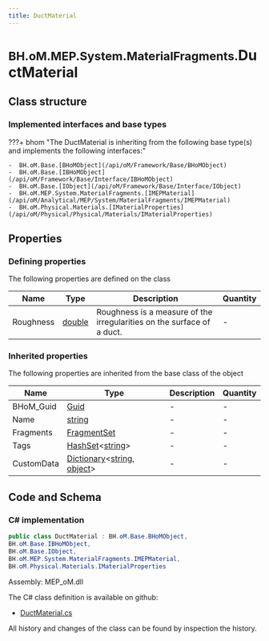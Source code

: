 ```yaml
---
title: DuctMaterial
---
```


# <small>BH.oM.MEP.System.MaterialFragments.</small>**DuctMaterial**



## Class structure

### Implemented interfaces and base types

???+ bhom "The DuctMaterial is inheriting from the following base type(s) and implements the following interfaces:"

    -  BH.oM.Base.[BHoMObject](/api/oM/Framework/Base/BHoMObject)
    -  BH.oM.Base.[IBHoMObject](/api/oM/Framework/Base/Interface/IBHoMObject)
    -  BH.oM.Base.[IObject](/api/oM/Framework/Base/Interface/IObject)
    -  BH.oM.MEP.System.MaterialFragments.[IMEPMaterial](/api/oM/Analytical/MEP/System/MaterialFragments/IMEPMaterial)
    -  BH.oM.Physical.Materials.[IMaterialProperties](/api/oM/Physical/Physical/Materials/IMaterialProperties)


## Properties



### Defining properties

The following properties are defined on the class

| Name             | Type             | Description      | Quantity         |
|------------------|------------------|------------------|------------------|
| Roughness | [double](https://learn.microsoft.com/en-us/dotnet/api/System.Double?view=netstandard-2.0) | Roughness is a measure of the irregularities on the surface of a duct. | - |


### Inherited properties
The following properties are inherited from the base class of the object

| Name             | Type             | Description      | Quantity         |
|------------------|------------------|------------------|------------------|
| BHoM_Guid | [Guid](https://learn.microsoft.com/en-us/dotnet/api/System.Guid?view=netstandard-2.0) | - | - |
| Name | [string](https://learn.microsoft.com/en-us/dotnet/api/System.String?view=netstandard-2.0) | - | - |
| Fragments | [FragmentSet](/api/oM/Framework/Base/FragmentSet) | - | - |
| Tags | [HashSet](https://learn.microsoft.com/en-us/dotnet/api/System.Collections.Generic.HashSet-1?view=netstandard-2.0)&lt;[string](https://learn.microsoft.com/en-us/dotnet/api/System.String?view=netstandard-2.0)&gt; | - | - |
| CustomData | [Dictionary](https://learn.microsoft.com/en-us/dotnet/api/System.Collections.Generic.Dictionary-2?view=netstandard-2.0)&lt;[string](https://learn.microsoft.com/en-us/dotnet/api/System.String?view=netstandard-2.0), [object](https://learn.microsoft.com/en-us/dotnet/api/System.Object?view=netstandard-2.0)&gt; | - | - |


## Code and Schema

### C# implementation

``` C# title="C#"
public class DuctMaterial : BH.oM.Base.BHoMObject,
BH.oM.Base.IBHoMObject,
BH.oM.Base.IObject,
BH.oM.MEP.System.MaterialFragments.IMEPMaterial,
BH.oM.Physical.Materials.IMaterialProperties
```

Assembly: MEP_oM.dll

The C# class definition is available on github:

- [DuctMaterial.cs](https://github.com/BHoM/BHoM/blob/develop/MEP_oM/System\MaterialFragments\DuctMaterial.cs)

All history and changes of the class can be found by inspection the history.
